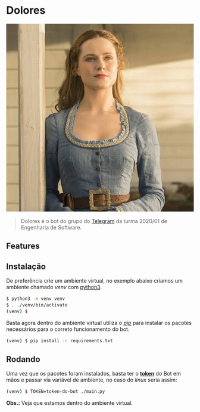 # Dolores

![Dolores](./dolores.jpg "Dolores")

> Dolores é o bot do grupo do [Telegram][1] da turma 2020/01 de Engenharia
>de Software.

## Features

## Instalação

De preferência crie um ambiente virtual, no exemplo abaixo criamos um ambiente
chamado *venv* com [python3][2].

```sh
$ python3 -m venv venv
$ . ./venv/bin/activate
(venv) $
```

Basta agora dentro do ambiente virtual utiliza o *[pip][3]* para instalar os pacotes
necessários para o correto funcionamento do bot.

```sh
(venv) $ pip install -r requirements.txt
```

## Rodando

Uma vez que os pacotes foram instalados, basta ter o **[token][4]** do Bot em 
mãos e passar via variável de ambiente, no caso do *linux* seria assim:

```sh
(venv) $ TOKEN=token-do-bot ./main.py
```

**Obs.:** Veja que estamos dentro do ambiente virtual.

[1]: https://telegram.org/
[2]: https://www.python.org/download/releases/3.0/
[3]: https://pypi.org/project/pip/
[4]: https://core.telegram.org/bots  
